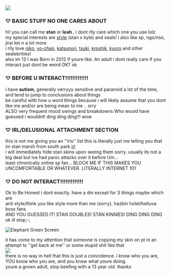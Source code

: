 ![](https://komarev.com/ghpvc/?username=stylecanon&color=c52c21&style=for-the-badge&label=viewer+count+♡&abbreviated=true)
### ♡ BASIC STUFF NO ONE CARES ABOUT
hi! you can call me **stan** or **leah** , i dont rlly care which one you use lolz     
my special interests are [style](https://shipping.fandom.com/wiki/Style) (stan x kyle) and seals! i also like sp, ngo/nso, jirai kei n a lot more    
i rlly love [niko](https://www.youtube.com/watch?v=WssSkWNxCs8), [yo-chan](https://www.youtube.com/watch?v=Qp_mkizteHg), [katsunori](https://www.youtube.com/watch?v=u7GA2lG1l6E), [tsuki](https://www.youtube.com/watch?v=L_Q0zgzdWVU), [kroshik](https://www.youtube.com/watch?v=HhURjINKVDM), [kyoro](https://www.youtube.com/watch?v=bDVCardHbb4) and other sealebrities!  
also im 13 I was Born in 2012 if youre like. An adult i dont really care if you interact just dont be weird OK? ok

### ♡ BEFORE U INTERACT!!!!!!!!!!!!!
i have **autism**, generally verryyy sensitive and paranoid a lot of the time, and tend to jump to conclusions about things  
be careful with how u word things because i will likely assume that you dont like me and/or are being mean to me .. srry  
ALSO very frequent mood swings and breakdowns Who would have guessed i wouldnt! ding ding ding!!! wow

### ♡ IRL/DELUSIONAL ATTACHMENT SECTION
this is not me giving you an ''irls'' list this is literally just me telling you that im stan marsh from south park [irl](https://irlsexplained.carrd.co/)  
i will immediately hide stan skins upon seeing them sorry. usually its not a big deal but ive had panic attacks over it before Um...  
least chronically online sp fan... BLOCK ME IF THIS MAKES YOU UNCOMFORTABLE OR WHATEVER. LITERALLY INTERNET 101

### ♡ DO NOT INTERACT!!!!!!!!!!!!!
Ok to Be Honest i dont exactly. have a dni except for 3 things maybe which are  
anti style/think you like style more than me (sorry), hazbin hotel/helluva boss fans  
AND YOU GUESSED IT! STAN DOUBLES! STAN KINNIES! DING DING DING ok ill stop;-;

![Elephant Green Screen](https://media1.tenor.com/m/C9dtaW-eWg4AAAAd/there%27s-so-much-green-screen-elephant.gif)

it has come to my attention that someone is copying my skin on pt in an attempt to ''get back at me'' or some stupid shit like that  
![](https://files.catbox.moe/hql752.png)  
there is no way in hell that this is just a coincidence. i know who you are, YOU know who you are, and you know what youre doing.  
youre a grown adult, stop beefing with a 13 year old. thanks
